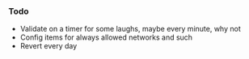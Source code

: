 ### Todo

* Validate on a timer for some laughs, maybe every minute, why not
* Config items for always allowed networks and such
* Revert every day